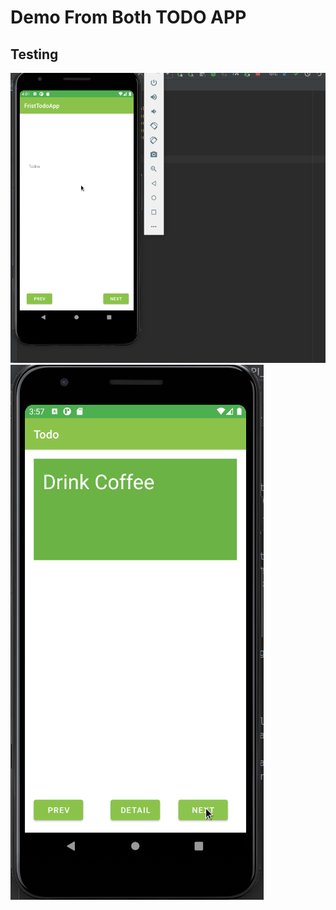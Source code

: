 # Demo From Both TODO APP
## Testing
![Build Screen](./first-todo-app/screenshots/test.gif)
![Build Screen](./todo-detail-app/screenshots/test.gif)
